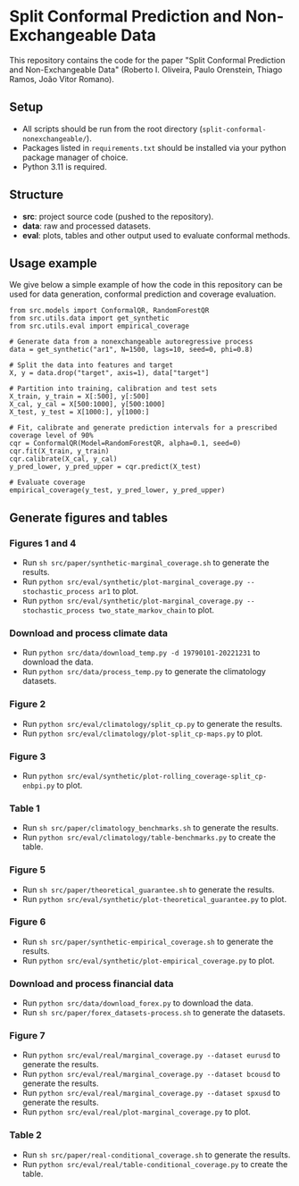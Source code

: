 # Split Conformal Prediction and Non-Exchangeable Data

This repository contains the code for the paper "Split Conformal Prediction and Non-Exchangeable Data" (Roberto I. Oliveira, Paulo Orenstein, Thiago Ramos, João Vitor Romano).

## Setup

- All scripts should be run from the root directory (`split-conformal-nonexchangeable/`).
- Packages listed in `requirements.txt` should be installed via your python package manager of choice.
- Python 3.11 is required.

## Structure

- **src**: project source code (pushed to the repository).
- **data**: raw and processed datasets.
- **eval**: plots, tables and other output used to evaluate conformal methods.

## Usage example

We give below a simple example of how the code in this repository can be used for data generation, conformal prediction and coverage evaluation.

```
from src.models import ConformalQR, RandomForestQR
from src.utils.data import get_synthetic
from src.utils.eval import empirical_coverage

# Generate data from a nonexchangeable autoregressive process
data = get_synthetic("ar1", N=1500, lags=10, seed=0, phi=0.8)

# Split the data into features and target
X, y = data.drop("target", axis=1), data["target"]

# Partition into training, calibration and test sets
X_train, y_train = X[:500], y[:500]
X_cal, y_cal = X[500:1000], y[500:1000]
X_test, y_test = X[1000:], y[1000:]

# Fit, calibrate and generate prediction intervals for a prescribed coverage level of 90%
cqr = ConformalQR(Model=RandomForestQR, alpha=0.1, seed=0)
cqr.fit(X_train, y_train)
cqr.calibrate(X_cal, y_cal)
y_pred_lower, y_pred_upper = cqr.predict(X_test)

# Evaluate coverage
empirical_coverage(y_test, y_pred_lower, y_pred_upper)
```

## Generate figures and tables

### Figures 1 and 4

- Run `sh src/paper/synthetic-marginal_coverage.sh` to generate the results.
- Run `python src/eval/synthetic/plot-marginal_coverage.py --stochastic_process ar1` to plot.
- Run `python src/eval/synthetic/plot-marginal_coverage.py --stochastic_process two_state_markov_chain` to plot.

### Download and process climate data
- Run `python src/data/download_temp.py -d 19790101-20221231` to download the data.
- Run `python src/data/process_temp.py` to generate the climatology datasets.

### Figure 2
- Run `python src/eval/climatology/split_cp.py` to generate the results.
- Run `python src/eval/climatology/plot-split_cp-maps.py` to plot.

### Figure 3
- Run `python src/eval/synthetic/plot-rolling_coverage-split_cp-enbpi.py` to plot.

### Table 1
- Run `sh src/paper/climatology_benchmarks.sh` to generate the results.
- Run `python src/eval/climatology/table-benchmarks.py` to create the table.

### Figure 5

- Run `sh src/paper/theoretical_guarantee.sh` to generate the results.
- Run `python src/eval/synthetic/plot-theoretical_guarantee.py` to plot.

### Figure 6

- Run `sh src/paper/synthetic-empirical_coverage.sh` to generate the results.
- Run `python src/eval/synthetic/plot-empirical_coverage.py` to plot.

### Download and process financial data

- Run `python src/data/download_forex.py` to download the data.
- Run `sh src/paper/forex_datasets-process.sh` to generate the datasets.

### Figure 7

- Run `python src/eval/real/marginal_coverage.py --dataset eurusd` to generate the results.
- Run `python src/eval/real/marginal_coverage.py --dataset bcousd` to generate the results.
- Run `python src/eval/real/marginal_coverage.py --dataset spxusd` to generate the results.
- Run `python src/eval/real/plot-marginal_coverage.py` to plot.

### Table 2

- Run `sh src/paper/real-conditional_coverage.sh` to generate the results.
- Run `python src/eval/real/table-conditional_coverage.py` to create the table.
